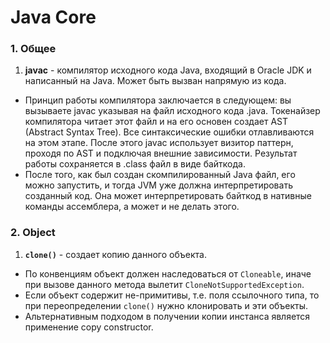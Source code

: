 # Java Core

### 1. Общее

1. **javac** - компилятор исходного кода Java, входящий в Oracle JDK и написанный на Java. Может быть вызван напрямую из кода. 
  - Принцип работы компилятора заключается в следующем: вы вызываете javac указывая на файл исходного кода .java. Токенайзер компилятора читает этот файл и на его основен создает AST (Abstract Syntax Tree). Все синтаксические ошибки отлавливаются на этом этапе. После этого javac использует визитор паттерн, проходя по AST и подключая внешние зависимости. Результат работы сохраняется в .class файл в виде байткода.
  - После того, как был создан скомпилированный Java файл, его можно запустить, и тогда JVM уже должна интерпретировать созданный код. Она может интерпретировать байткод в нативные команды ассемблера, а может и не делать этого.  
  
### 2. Object

1. **`clone()`** - создает копию данного объекта.
  - По конвенциям объект должен наследоваться от `Cloneable`, иначе при вызове данного метода вылетит `CloneNotSupportedException`.
  - Если объект содержит не-примитивы, т.е. поля ссылочного типа, то при переопределении `clone()` нужно клонировать и эти объекты.
  - Альтернативным подходом в получении копии инстанса является применение copy constructor.
